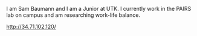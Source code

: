 I am Sam Baumann and I am a Junior at UTK. I currently work in the PAIRS lab on campus and am researching work-life balance.

http://34.71.102.120/
